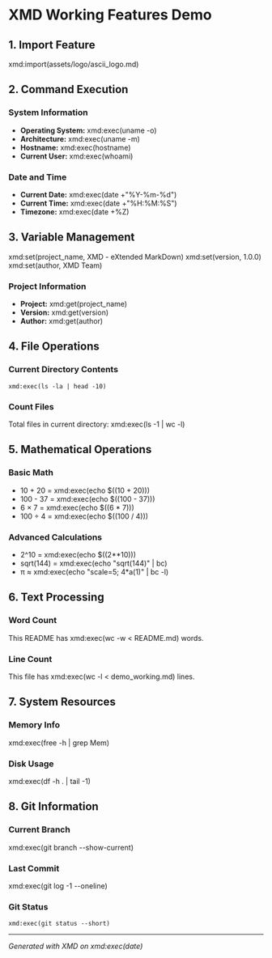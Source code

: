 # XMD Working Features Demo

## 1. Import Feature
xmd:import(assets/logo/ascii_logo.md)

## 2. Command Execution

### System Information
- **Operating System:** xmd:exec(uname -o)
- **Architecture:** xmd:exec(uname -m)
- **Hostname:** xmd:exec(hostname)
- **Current User:** xmd:exec(whoami)

### Date and Time
- **Current Date:** xmd:exec(date +"%Y-%m-%d")
- **Current Time:** xmd:exec(date +"%H:%M:%S")
- **Timezone:** xmd:exec(date +%Z)

## 3. Variable Management

xmd:set(project_name, XMD - eXtended MarkDown)
xmd:set(version, 1.0.0)
xmd:set(author, XMD Team)

### Project Information
- **Project:** xmd:get(project_name)
- **Version:** xmd:get(version)
- **Author:** xmd:get(author)

## 4. File Operations

### Current Directory Contents
```
xmd:exec(ls -la | head -10)
```

### Count Files
Total files in current directory: xmd:exec(ls -1 | wc -l)

## 5. Mathematical Operations

### Basic Math
- 10 + 20 = xmd:exec(echo $((10 + 20)))
- 100 - 37 = xmd:exec(echo $((100 - 37)))
- 6 × 7 = xmd:exec(echo $((6 * 7)))
- 100 ÷ 4 = xmd:exec(echo $((100 / 4)))

### Advanced Calculations
- 2^10 = xmd:exec(echo $((2**10)))
- sqrt(144) = xmd:exec(echo "sqrt(144)" | bc)
- π ≈ xmd:exec(echo "scale=5; 4*a(1)" | bc -l)

## 6. Text Processing

### Word Count
This README has xmd:exec(wc -w < README.md) words.

### Line Count  
This file has xmd:exec(wc -l < demo_working.md) lines.

## 7. System Resources

### Memory Info
xmd:exec(free -h | grep Mem)

### Disk Usage
xmd:exec(df -h . | tail -1)

## 8. Git Information

### Current Branch
xmd:exec(git branch --show-current)

### Last Commit
xmd:exec(git log -1 --oneline)

### Git Status
```
xmd:exec(git status --short)
```

---
*Generated with XMD on xmd:exec(date)*